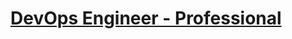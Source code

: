 # [DevOps Engineer - Professional](https://aws.amazon.com/certification/certified-devops-engineer-professional/)
